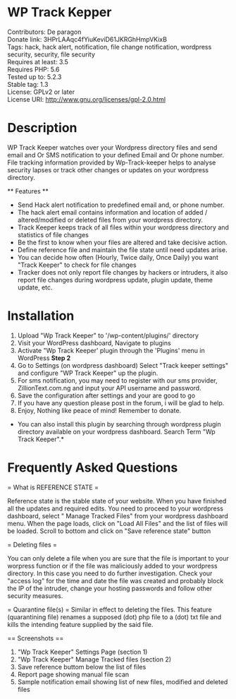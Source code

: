 # WP Track Kepper
Contributors: De paragon<br>
Donate link: 3HPrLAAqc4fYiuKeviD61JKRGhHmpVKixB<br>
Tags: hack, hack alert, notification, file change notification, wordpress security, security, file security<br>
Requires at least: 3.5<br>
Requires PHP: 5.6<br>
Tested up to: 5.2.3<br>
Stable tag: 1.3<br>
License: GPLv2 or later<br>
License URI: http://www.gnu.org/licenses/gpl-2.0.html<br>


# Description
WP Track Keeper watches over your Wordpress directory files and send email and Or SMS notification to your defined Email and Or phone number. 
File tracking information provided by Wp-Track-keeper helps to analyse security lapses or track other changes or updates on your wordpress directory. 

** Features **

* Send Hack alert notification to predefined email and, or phone number. 
* The hack alert email contains information and location of added / altered/modified or deleted files from your wordpress directory.
* Track Keeper keeps track of all files within your wordpress directory and statistics of file changes 
* Be the first to know when your files are altered and take decisive action.
* Define reference file and maintain the file state until need updates arise.
* You can decide how often (Hourly, Twice daily, Once Daily) you want "Track Keeper" to check for file changes 
* Tracker does not only report file changes by hackers or intruders, it also report file changes during wordpress update, plugin update, theme update, etc. 



# Installation

1. Upload "Wp Track Keeper" to '/wp-content/plugins/' directory
2. Visit your WordPress dashboard, Navigate to plugins
3. Activate "Wp Track Keeper' plugin through the 'Plugins' menu in WordPress
	**Step 2**
1. Go to Settings (on wordpress dashboard) Select "Track keeper settings"  and configure "WP Track Keeper" up the plugin.
2. For sms notification, you may need to register with our sms provider, ZillionText.com.ng and input your API username and password.  
3.  Save the configuration after settings and your are good to go
4. If you have any question please post in the forum, i will be glad to help.
5. Enjoy, Nothing like peace of mind! Remember to donate. 

* You can also install this plugin by searching through wordpress plugin directory available on your wordpress dashboard. Search Term "Wp Track Keeper".*

# Frequently Asked Questions

= What is REFERENCE STATE =

 Reference state is the stable state of your website. When you have finished all the updates and required edits. You need to proceed to your wordpress dashboard, select " Manage Tracked Files" from your wordpress dashboard menu. When the page loads, click on "Load All Files" and the list of files will be loaded. Scroll to bottom and click on "Save reference state" button

= Deleting files =

 You can only delete a file when you are sure that the file is important to your worpress function or if the file was maliciously added to your wordpress directory. In this case you need to do further investigation. Check your "access log" for the time and date the file was created and probably block the IP of the intruder, change your hosting passwords and follow other security measures.

 = Quarantine file(s) =
   Similar in effect to deleting the files. This feature (quarantining file) renames a supposed (dot) php file to a (dot) txt file and kills the intending feature supplied by the said file.



== Screenshots ==

1. "Wp Track Keeper" Settings Page (section 1)
2. "Wp Track Keeper"  Manage Tracked files  (section 2)
3.  Save reference buttom below the list of files
4.  Report page showing manual file scan
5.  Sample notification email showing list of new files, modified and deleted files









